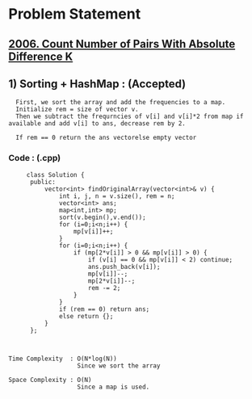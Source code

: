 # Problem Statement

## [2006. Count Number of Pairs With Absolute Difference K](https://leetcode.com/problems/count-number-of-pairs-with-absolute-difference-k/)


## 1) Sorting + HashMap :  (Accepted)

      First, we sort the array and add the frequencies to a map.
      Initialize rem = size of vector v.
      Then we subtract the frequrncies of v[i] and v[i]*2 from map if available and add v[i] to ans, decrease rem by 2.
      
      If rem == 0 return the ans vectorelse empty vector
  
        
   ### Code : (.cpp)  
       
         class Solution {
          public:
              vector<int> findOriginalArray(vector<int>& v) {
                  int i, j, n = v.size(), rem = n;
                  vector<int> ans;
                  map<int,int> mp;
                  sort(v.begin(),v.end());
                  for (i=0;i<n;i++) {
                      mp[v[i]]++;
                  }
                  for (i=0;i<n;i++) {
                      if (mp[2*v[i]] > 0 && mp[v[i]] > 0) {
                          if (v[i] == 0 && mp[v[i]] < 2) continue;
                          ans.push_back(v[i]);
                          mp[v[i]]--;
                          mp[2*v[i]]--;
                          rem -= 2;
                      }
                  }
                  if (rem == 0) return ans;
                  else return {};
              }
          };



    Time Complexity  : O(N*log(N))
                       Since we sort the array
                      
    Space Complexity : O(N)
                       Since a map is used.
                       
   
  
  
